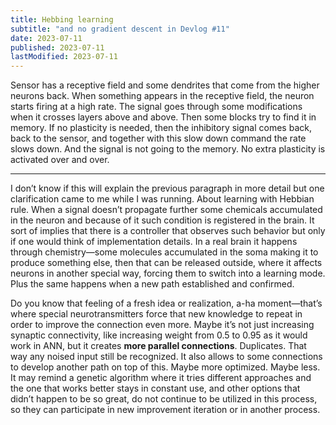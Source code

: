 ```yaml
---
title: Hebbing learning
subtitle: "and no gradient descent in Devlog #11"
date: 2023-07-11
published: 2023-07-11
lastModified: 2023-07-11
---
```


Sensor has a receptive field and some dendrites that come from the higher neurons back. When something appears in the receptive field, the neuron starts firing at a high rate. The signal goes through some modifications when it crosses layers above and above. Then some blocks try to find it in memory. If no plasticity is needed, then the inhibitory signal comes back, back to the sensor, and together with this slow down command the rate slows down. And the signal is not going to the memory. No extra plasticity is activated over and over.

----

I don’t know if this will explain the previous paragraph in more detail but one clarification came to me while I was running. About learning with Hebbian rule. When a signal doesn’t propagate further some chemicals accumulated in the neuron and because of it such condition is registered in the brain. It sort of implies that there is a controller that observes such behavior but only if one would think of implementation details. In a real brain it happens through chemistry—some molecules accumulated in the soma making it to produce something else, then that can be released outside, where it affects neurons in another special way, forcing them to switch into a learning mode. Plus the same happens when a new path established and confirmed. 

Do you know that feeling of a fresh idea or realization, a-ha moment—that’s where special neurotransmitters force that new knowledge to repeat in order to improve the connection even more. Maybe it’s not just increasing synaptic connectivity, like increasing weight from 0.5 to 0.95 as it would work in ANN, but it creates **more parallel connections**. Duplicates. That way any noised input still be recognized. It also allows to some connections to develop another path on top of this. Maybe more optimized. Maybe less. It may remind a genetic algorithm where it tries different approaches and the one that works better stays in constant use, and other options that didn’t happen to be so great, do not continue to be utilized in this process, so they can participate in new improvement iteration or in another process.